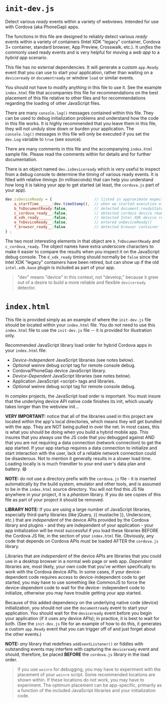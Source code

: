 # `init-dev.js`

Detect various _ready_ events within a variety of webviews.
Intended for use with Cordova (aka PhoneGap) apps.

The functions in this file are designed to reliably detect various _ready_ events
within a variety of containers (Intel XDK "legacy" container, Cordova 3+ container,
standard browser, App Preview, Crosswalk, etc.). It _unifies_ the commonly used
ready events and is very helpful for moving a _web app_ to a _hybrid app_ scenario.

This file has no external dependencies. It will generate a custom `app.Ready` event
that you can use to start your application, rather than waiting on a `deviceready`
or `documentready` or window `load` or similar events.

You should not have to modify anything in this file to use it. See the example
`index.html` file that accompanies this file for recommendations on the best placement
of this file relative to other files and for recommendations regarding the loading
of other JavaScript files.

There are many `console.log()` messages contained within this file. They can be used
to debug initialization problems and understand how the code in this file works.
It is highly recommended that you leave them in this file, they will not unduly
slow down or burden your application. The `console.log()` messages in this file
will only be executed if you set the `dev.Log` variable to `true` (see source).

There are many comments in this file and the accompanying `index.html` sample file.
Please read the comments within for details and for further documentation.

There is an object named `dev.isDeviceready` which is very useful to inspect from
a debug console to determine the timing of various ready events. It is filled with
relative _timings_ (in milliseconds) that can help you understand how long it is
taking your app to get started (at least, the `cordova.js` part of your app).
```JavaScript
dev.isDeviceReady = {                   // listed in approximate expected order
    a_startTime______:dev.timeStamp(),  // when we started execution of this module
    b_fnDocumentReady:false,            // detected document.readyState == "complete"
    c_cordova_ready__:false,            // detected cordova device ready event
    d_xdk_ready______:false,            // detected Intel XDK device ready event
    e_fnDeviceReady__:false,            // entered onDeviceReady()
    f_browser_ready__:false             // detected browser container
} ;
```
The two most interesting elements in that object are `b_fnDocumentReady` and
`c_cordova_ready`. The object names have extra underscore characters to make it
easier to compare the results when you inspect it on the JavaScript debug console.
The `d_xdk_ready` timing should normally be `false` since the Intel XDK "legacy"
containers have been retired, but can show up if the old `intel.xdk.base` plugin
is included as part of your app.

> "dev" means "device" in this context, not "develop," because it grew out
> of a desire to build a more reliable and flexible `deviceready` detector.

# `index.html`

This file is provided simply as an example of where the `init-dev.js` file should
be located within your `index.html` file. You do not need to use this `index.html`
file to use the `init-dev.js` file -- it is provided for illustration only.

Recommended JavaScript library load order for hybrid Cordova apps in your `index.html` file:

  * _Device-Independent_ JavaScript libraries (see notes below).
  * _Optional_ weinre debug script tag for remote console debug.
  * Cordova/PhoneGap device JavaScript library.
  * _Device-Dependent_ JavaScript libraries (see notes below).
  * Application JavaScript \<script\> tags and libraries.
  * _Optional_ weinre debug script tag for remote console debug.

In complex projects, the JavaScript load order is important. You must insure that the underlying
device API native code finishes its init, which usually takes longer than the webview init...

**VERY IMPORTANT:** notice that all of the libraries used in this project are located within the app's
local directories, which means they will get bundled with the app. They are NOT being pulled in
over the net. In most cases, this is what you should be doing when you build a hybrid mobile app.
This insures that you always use the JS code that you debugged against AND that you are not requiring
a data connection (network connection) to get the app started. If your app startup requires a data
connection to initialize and start interaction with the user, lack of a reliable network connection
could be disasterous. Not to mention it generally results in a slower load time. Loading locally is
is much friendlier to your end user's data plan and battery.  :smile:

**NOTE:** do not use a directory prefix with the `cordova.js` file - it is inserted automatically
by the build system, emulator and other tools, and is assumed to be in the `index.html` source directory.
You will not find this JS file anywhere in your project, it is a _phantom_ library. If you do see
copies of this file as part of your project it should be removed.

**LIBRARY NOTE:** If you are using a large number of JavaScript libraries, especially third-party libraries
(like jQuery, {{ mustache }}, Underscore, etc.) that are _independent_ of the device APIs provided
by the Cordova library and plugins - and they are independent of your application - your
app initialization will be most successful if you load these libraries BEFORE the Cordova JS file,
in the <head> section of your `index.html` file. Obviously, any code that depends on Cordova APIs
must be loaded AFTER the `cordova.js` library.

Libraries that are _independent_ of the device APIs are libraries that you could use in a desktop
browser in a normal web page or web app. _Dependent_ libraries are, most likely, your own code
that you've written specifically to work with the Cordova device APIs. In some cases,
if your device-dependent code requires access to device-independent code to get started, you may
have to use something like CommonJS to force the device-dependent code to wait for the device-
independent code to initialize, otherwise you may have trouble getting your app started.

Because of this added dependency on the underlying native code (device) initialization, you should
not use the `documentready` event to start your application. You should wait for the `deviceready`
event before you begin your application (if it uses any device APIs); in practice, it is best to wait
for both. (See the `init-dev.js` file for an example of how to do this, it generates a custom
`app.Ready` event that you can trigger off of and just forget about the other events.)

**NOTE:** _any_ library that redefines `addEventListener()` or fiddles with outstanding events may
interfere with capturing the `deviceready` event and should, therefore, be placed **BEFORE**
the `cordova.js` library in the load order.

> If you use `weinre` for debugging, you may have to experiment with the placement of your `weinre`
> script. Some recommended locations are shown within. If these locations do not work, you may have
> to experiment. The optimum placement can be app-specific, primarily as a function of the included
> JavaScript libraries and your initialization code.
